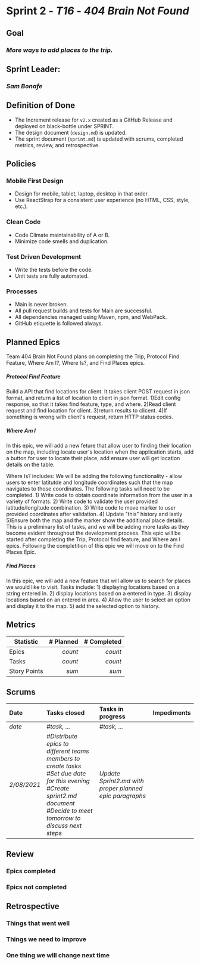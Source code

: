 # Sprint 2 - *T16* - *404 Brain Not Found*

## Goal
### *More ways to add places to the trip.*

## Sprint Leader: 
### *Sam Bonafe*

## Definition of Done

* The Increment release for `v2.x` created as a GitHub Release and deployed on black-bottle under SPRINT.
* The design document (`design.md`) is updated.
* The sprint document (`sprint.md`) is updated with scrums, completed metrics, review, and retrospective.

## Policies

### Mobile First Design
* Design for mobile, tablet, laptop, desktop in that order.
* Use ReactStrap for a consistent user experience (no HTML, CSS, style, etc.).

### Clean Code
* Code Climate maintainability of A or B.
* Minimize code smells and duplication.

### Test Driven Development
* Write the tests before the code.
* Unit tests are fully automated.

### Processes
* Main is never broken. 
* All pull request builds and tests for Main are successful.
* All dependencies managed using Maven, npm, and WebPack.
* GitHub etiquette is followed always.


## Planned Epics
Team 404 Brain Not Found plans on completing the Trip, Protocol Find Feature, Where Am I?, Where Is?, and Find Places epics.

##### Protocol Find Feature
  
Build a API that find locations for client. It takes client POST request in json format, and return a list of location to client in json format. 1)Edit config response, so that it takes find feature, type, and where. 2)Read client request and find location for client. 3)return results to clicent. 4)If something is wrong with client's request, return HTTP status codes. 

##### Where Am I
 
In this epic, we will add a new feture that allow user to finding their location on the map, including locate user's location when the application starts, add a button for user to locate their place, add ensure user will get location details on the table.

Where Is? includes: We will be adding the following functionality - allow users to enter latitutde and longitude coordinates such that the map navigates to those coordinates. The following tasks will need to be completed. 1) Write code to obtain coordinate information from the user in a variety of formats. 2) Write code to validate the user provided latitude/longitude combination. 3) Write code to move marker to user provided coordinates after validation. 4) Update "this" history and lastly 5)Ensure both the map and the marker show the additional place details. This is a preliminary list of tasks, and we will be adding more tasks as they become evident throughout the development process. This epic will be started after completing the Trip, Protocol find feature, and Where am I epics. Following the completition of this epic we will move on to the Find Places Epic. 

##### Find Places
In this epic, we will add a new feature that will allow us to search for places we would like to visit. Tasks include: 1) displaying locations based on a string entered in. 2) display locations based on a entered in type. 3) display locations based on an entered in area. 4) Allow the user to select an option and display it to the map. 5) add the selected option to history.

## Metrics

| Statistic | # Planned | # Completed |
| --- | ---: | ---: |
| Epics | *count* | *count* |
| Tasks |  *count*   | *count* | 
| Story Points |  *sum*  | *sum* | 


## Scrums

| Date | Tasks closed  | Tasks in progress | Impediments |
| :--- | :--- | :--- | :--- |
| *date* | *#task, ...* | *#task, ...* |  | 
| *2/08/2021* | *#Distribute epics to different teams members to create tasks <br /> #Set due date for this evening <br /> #Create sprint2.md document <br /> #Decide to meet tomorrow to discuss next steps* <br /> | *Update Sprint2.md with proper planned epic paragraphs* | | *none |


## Review

### Epics completed  

### Epics not completed 

## Retrospective

### Things that went well

### Things we need to improve

### One thing we will change next time
